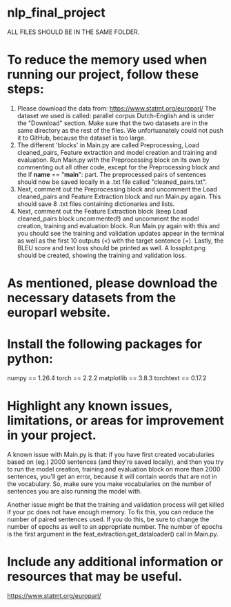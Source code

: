 # nlp_final_project

ALL FILES SHOULD BE IN THE SAME FOLDER.

# To reduce the memory used when running our project, follow these steps:
1. Please download the data from: https://www.statmt.org/europarl/
The dataset we used is called: parallel corpus Dutch-English and is under the "Download" section. Make sure that the two datasets are in the same directory as the rest of the files.
We unfortuanately could not push it to GitHub, because the dataset is too large.
2. The different 'blocks' in Main.py are called Preprocessing, Load cleaned_pairs, Feature extraction and model creation and training and evaluation. Run Main.py with the Preprocessing block on its own by commenting out all other code, except for the Preprocessing block and the if __name__ == "__main__": part. The preprocessed pairs of sentences should now be saved locally in a .txt file called "cleaned_pairs.txt".
3. Next, comment out the Preprocessing block and uncomment the Load cleaned_pairs and Feature Extraction block and run Main.py again. This should save 8 .txt files containing dictionaries and lists.
4. Next, comment out the Feature Extraction block (keep Load cleaned_pairs block uncommented!) and uncomment the model creation, training and evaluation block. Run Main.py again with this and you should see the training and validation updates appear in the terminal as well as the first 10 outputs (<) with the target sentence (=). Lastly, the BLEU score and test loss should be printed as well. A lossplot.png should be created, showing the training and validation loss.


# As mentioned, please download the necessary datasets from the europarl website.
# Install the following packages for python:
numpy == 1.26.4
torch == 2.2.2
matplotlib == 3.8.3
torchtext == 0.17.2

# Highlight any known issues, limitations, or areas for improvement in your project.
A known issue with Main.py is that: if you have first created vocabularies based on (eg.) 2000 sentences (and they're saved locally), and then you try to run the model creation, training and evaluation block on more than 2000 sentences, you'll get an error, because it will contain words that are not in the vocabulary. So, make sure you make vocabularies on the number of sentences you are also running the model with.

Another issue might be that the training and validation process will get killed if your pc does not have enough memory. To fix this, you can reduce the number of paired sentences used. If you do this, be sure to change the number of epochs as well to an appropriate number. The number of epochs is the first argument in the feat_extraction.get_dataloader() call in Main.py.

# Include any additional information or resources that may be useful.
https://www.statmt.org/europarl/